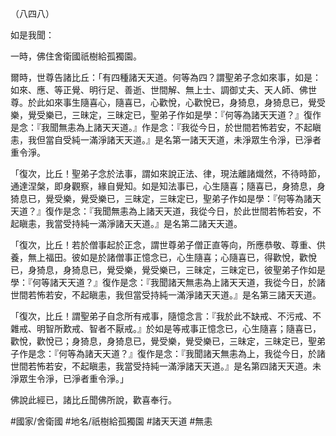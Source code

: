 （八四八）

如是我聞：

一時，佛住舍衛國祇樹給孤獨園。

爾時，世尊告諸比丘：「有四種諸天天道。何等為四？謂聖弟子念如來事，如是：如來、應、等正覺、明行足、善逝、世間解、無上士、調御丈夫、天人師、佛世尊。於此如來事生隨喜心，隨喜已，心歡悅，心歡悅已，身猗息，身猗息已，覺受樂，覺受樂已，三昧定，三昧定已，聖弟子作如是學：『何等為諸天天道？』復作是念：『我聞無恚為上諸天天道。』作是念：『我從今日，於世間若怖若安，不起瞋恚，我但當自受純一滿淨諸天天道。』是名第一諸天天道，未淨眾生令淨，已淨者重令淨。

「復次，比丘！聖弟子念於法事，謂如來說正法、律，現法離諸熾然，不待時節，通達涅槃，即身觀察，緣自覺知。如是知法事已，心生隨喜；隨喜已，身猗息，身猗息已，覺受樂，覺受樂已，三昧定，三昧定已，聖弟子作如是學：『何等為諸天天道？』復作是念：『我聞無恚為上諸天天道，我從今日，於此世間若怖若安，不起瞋恚，我當受持純一滿淨諸天天道。』是名第二諸天天道。

「復次，比丘！若於僧事起於正念，謂世尊弟子僧正直等向，所應恭敬、尊重、供養，無上福田。彼如是於諸僧事正憶念已，心生隨喜；心隨喜已，得歡悅，歡悅已，身猗息，身猗息已，覺受樂，覺受樂已，三昧定，三昧定已，彼聖弟子作如是學：『何等諸天天道？』復作是念：『我聞諸天無恚為上諸天天道，我從今日，於諸世間若怖若安，不起瞋恚，我但當受持純一滿淨諸天天道。』是名第三諸天天道。

「復次，比丘！謂聖弟子自念所有戒事，隨憶念言：『我於此不缺戒、不污戒、不雜戒、明智所歎戒、智者不厭戒。』於如是等戒事正憶念已，心生隨喜；隨喜已，歡悅，歡悅已；身猗息，身猗息已，覺受樂，覺受樂已，三昧定，三昧定已，聖弟子作是念：『何等為諸天天道？』復作是念：『我聞諸天無恚為上，我從今日，於諸世間若怖若安，不起瞋恚，我當受持純一滿淨諸天天道。』是名第四諸天天道。未淨眾生令淨，已淨者重令淨。」

佛說此經已，諸比丘聞佛所說，歡喜奉行。

#國家/舍衛國
#地名/祇樹給孤獨園
#諸天天道
#無恚
